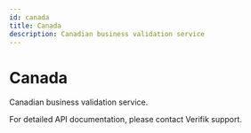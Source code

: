 ```yaml
---
id: canada
title: Canada
description: Canadian business validation service
---
```


# Canada

Canadian business validation service.

For detailed API documentation, please contact Verifik support.
